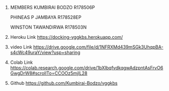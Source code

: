 1. MEMBERS
   KUMBIRAI BODZO R178506P

   PHINEAS P JAMBAYA R178528EP

   WINSTON TAWANDIRWA R178503N

2. Heroku Link
   https://docking-vggkbs.herokuapp.com/

3. video Link
   https://drive.google.com/file/d/1NFRXMd439mSGk3UhqpBA-s4cWc49uraY/view?usp=sharing

4. Colab Link
   https://colab.research.google.com/drive/1bXIbqfvdkqgwAdzpntAsFrvO6GwgDrW8#scrollTo=CCOOz5mjlL28
5. Github
   https://github.com/Kumbirai-Bodzo/vggkbs
